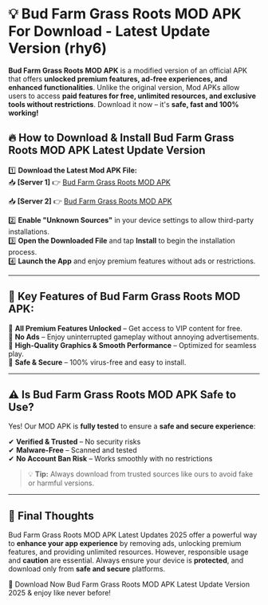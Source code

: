 # 💡 Bud Farm Grass Roots MOD APK For Download - Latest Update Version (rhy6)

**Bud Farm Grass Roots MOD APK** is a modified version of an official APK that offers **unlocked premium features, ad-free experiences, and enhanced functionalities**. Unlike the original version, Mod APKs allow users to access **paid features for free, unlimited resources, and exclusive tools without restrictions**. Download it now – it's **safe, fast and 100% working!**

## 🔥 **How to Download & Install Bud Farm Grass Roots MOD APK Latest Update Version**

1️⃣ **Download the Latest Mod APK File:**  
📥 **[Server 1]** 👉 [Bud Farm Grass Roots MOD APK](https://hapymods.com?title=Bud+Farm+Grass+Roots+MOD+APK&ref=FU1)

📥 **[Server 2]** 👉 [Bud Farm Grass Roots MOD APK](https://hapymods.com?title=Bud+Farm+Grass+Roots+MOD+APK&ref=FU1)

2️⃣ **Enable "Unknown Sources"** in your device settings to allow third-party installations.  
3️⃣ **Open the Downloaded File** and tap **Install** to begin the installation process.  
4️⃣ **Launch the App** and enjoy premium features without ads or restrictions.

---

## 🌟 **Key Features of Bud Farm Grass Roots MOD APK:**
 
🔽 **All Premium Features Unlocked** – Get access to VIP content for free.  
🔽 **No Ads** – Enjoy uninterrupted gameplay without annoying advertisements.  
🔽 **High-Quality Graphics & Smooth Performance** – Optimized for seamless play.  
🔽 **Safe & Secure** – 100% virus-free and easy to install.  

---

## ⚠️ **Is Bud Farm Grass Roots MOD APK Safe to Use?**

Yes! Our MOD APK is **fully tested** to ensure a **safe and secure experience**:

✔ **Verified & Trusted** – No security risks  
✔ **Malware-Free** – Scanned and tested  
✔ **No Account Ban Risk** – Works smoothly with no restrictions

> 💡 **Tip:** Always download from trusted sources like ours to avoid fake or harmful versions.

---

## 📌 **Final Thoughts**
 
Bud Farm Grass Roots MOD APK Latest Updates 2025 offer a powerful way to **enhance your app experience** by removing ads, unlocking premium features, and providing unlimited resources. However, responsible usage and **caution** are essential. Always ensure your device is **protected**, and download only from **safe and secure** platforms.  

🔽 Download Now Bud Farm Grass Roots MOD APK Latest Update Version 2025 & enjoy like never before!